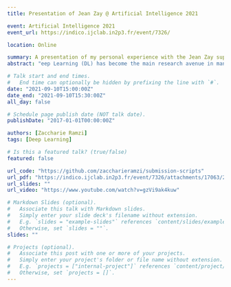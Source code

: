 ```yaml
---
title: Presentation of Jean Zay @ Artificial Intelligence 2021

event: Artificial Intelligence 2021
event_url: https://indico.ijclab.in2p3.fr/event/7326/

location: Online

summary: A presentation of my personal experience with the Jean Zay supercomputer.
abstract: "eep Learning (DL) has become the main research avenue in many computational fields, and MRI follows this trend. However, training and evaluating DL models requires huge amounts of expensive computing resources. In an effort to mutualize these resources for researchers in France, GENCI has developed Jean Zay, a supercomputer installed at IDRIS (CNRS, Orsay). In this presentation, we will discuss some broad aspects of Jean Zay for computational scientists and illustrate them with a personal journey."

# Talk start and end times.
#   End time can optionally be hidden by prefixing the line with `#`.
date: "2021-09-10T15:00:00Z"
date_end: "2021-09-10T15:30:00Z"
all_day: false

# Schedule page publish date (NOT talk date).
publishDate: "2017-01-01T00:00:00Z"

authors: [Zaccharie Ramzi]
tags: [Deep Learning]

# Is this a featured talk? (true/false)
featured: false

url_code: "https://github.com/zaccharieramzi/submission-scripts"
url_pdf: "https://indico.ijclab.in2p3.fr/event/7326/attachments/17063/22257/5.Zaccharie-Ramzi_AI-ParisSaclay_Sep2021.pdf"
url_slides: ""
url_video: "https://www.youtube.com/watch?v=gzVi9ak4kuw"

# Markdown Slides (optional).
#   Associate this talk with Markdown slides.
#   Simply enter your slide deck's filename without extension.
#   E.g. `slides = "example-slides"` references `content/slides/example-slides.md`.
#   Otherwise, set `slides = ""`.
slides: ""

# Projects (optional).
#   Associate this post with one or more of your projects.
#   Simply enter your project's folder or file name without extension.
#   E.g. `projects = ["internal-project"]` references `content/project/deep-learning/index.md`.
#   Otherwise, set `projects = []`.
---
```


